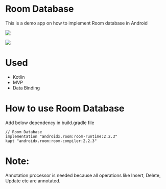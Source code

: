 # Room Database

This is a demo app on how to implement Room database in Android

![](https://github.com/Vijaysakhareliya/RoomDatabase/blob/master/one.jpg)

![](https://github.com/Vijaysakhareliya/RoomDatabase/blob/master/two.jpg)

# Used
  - Kotlin
  - MVP
  - Data Binding

# How to use Room Database
Add below dependency in build.gradle file
     
    // Room Database
    implementation "androidx.room:room-runtime:2.2.3"
    kapt "androidx.room:room-compiler:2.2.3"

# Note: 
Annotation processor is needed because all operations like Insert, Delete, Update etc are annotated.

